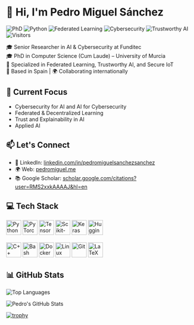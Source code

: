 # 👋 Hi, I'm Pedro Miguel Sánchez

![PhD](https://img.shields.io/badge/PhD-Cum%20Laude-green?style=flat-square)
![Python](https://img.shields.io/badge/Python-3.9-blue?logo=python&style=flat-square)
![Federated Learning](https://img.shields.io/badge/Federated%20Learning-Active-blueviolet?style=flat-square)
![Cybersecurity](https://img.shields.io/badge/Cybersecurity-Research-critical?style=flat-square)
![Trustworthy AI](https://img.shields.io/badge/Trustworthy%20AI-Robustness-yellow?style=flat-square)
![Visitors](https://komarev.com/ghpvc/?username=sxz0&label=Profile%20views&color=0e75b6&style=flat)

🎓 Senior Researcher in AI & Cybersecurity at Funditec  
🎓 PhD in Computer Science (Cum Laude) – University of Murcia  
🧠 Specialized in Federated Learning, Trustworthy AI, and Secure IoT  
📍 Based in Spain | 🌍 Collaborating internationally  

## 🔬 Current Focus
- Cybersecurity for AI and AI for Cybersecurity
- Federated & Decentralized Learning
- Trust and Explainability in AI
- Applied AI

## 📫 Let's Connect
- 🔗 LinkedIn: [linkedin.com/in/pedromiguelsanchezsanchez](https://www.linkedin.com/in/pedromiguelsanchezsanchez/)
- 🌍 Web: [pedromiguel.me](https://pedromiguel.me)
- 📚 Google Scholar: [scholar.google.com/citations?user=RMS2xxkAAAAJ&hl=en](https://scholar.google.com/citations?user=RMS2xxkAAAAJ&hl=en)

## 💻 Tech Stack
<p align="left">
  <!-- Core ML/AI -->
  <img src="https://cdn.jsdelivr.net/gh/devicons/devicon/icons/python/python-original.svg" width="40" height="40" alt="Python"/>
  <img src="https://cdn.jsdelivr.net/gh/devicons/devicon/icons/pytorch/pytorch-original.svg" width="40" height="40" alt="PyTorch"/>
  <img src="https://cdn.jsdelivr.net/gh/devicons/devicon/icons/tensorflow/tensorflow-original.svg" width="40" height="40" alt="TensorFlow"/>
  <img src="https://upload.wikimedia.org/wikipedia/commons/0/05/Scikit_learn_logo_small.svg" width="40" height="40" alt="Scikit-learn"/>
  <img src="https://cdn.jsdelivr.net/gh/devicons/devicon/icons/keras/keras-original.svg" width="40" height="40" alt="Keras"/>
  <img src="https://huggingface.co/datasets/huggingface/brand-assets/resolve/main/hf-logo.svg" width="40" height="40" alt="Hugging Face"/>
  <br><br>
  <!-- Programming Languages -->
  <img src="https://cdn.jsdelivr.net/gh/devicons/devicon/icons/cplusplus/cplusplus-original.svg" width="40" height="40" alt="C++"/>
  <img src="https://cdn.jsdelivr.net/gh/devicons/devicon/icons/bash/bash-original.svg" width="40" height="40" alt="Bash"/>
  <!-- Tooling and DevOps -->
  <img src="https://cdn.jsdelivr.net/gh/devicons/devicon/icons/docker/docker-original.svg" width="40" height="40" alt="Docker"/>
  <img src="https://cdn.jsdelivr.net/gh/devicons/devicon/icons/linux/linux-original.svg" width="40" height="40" alt="Linux"/>
  <img src="https://cdn.jsdelivr.net/gh/devicons/devicon/icons/git/git-original.svg" width="40" height="40" alt="Git"/>
  <img src="https://cdn.jsdelivr.net/gh/devicons/devicon/icons/latex/latex-original.svg" width="40" height="40" alt="LaTeX"/>
</p>

## 📊 GitHub Stats

![Top Languages](https://github-readme-stats.vercel.app/api/top-langs/?username=sxz0&layout=compact&theme=radical)

![Pedro's GitHub Stats](https://github-readme-stats.vercel.app/api?username=sxz0&show_icons=true&theme=radical)

[![trophy](https://github-profile-trophy.vercel.app/?username=sxz0&theme=radical&no-bg=true)](https://github.com/ryo-ma/github-profile-trophy)


